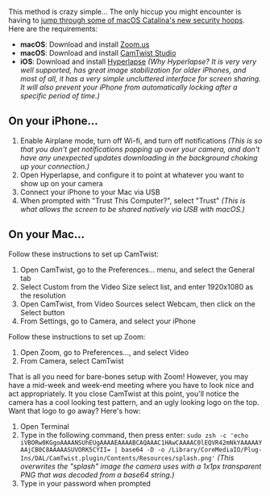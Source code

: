 This method is crazy simple... The only hiccup you might encounter is having to [jump through some of macOS Catalina's new security hoops](https://support.apple.com/en-ca/HT202491). Here are the requirements:

* **macOS**: Download and install [Zoom.us](https://zoom.us/download)
* **macOS**: Download and install [CamTwist Studio](http://camtwiststudio.com/download/)
* **iOS**: Download and install [Hyperlapse](https://apps.apple.com/us/app/hyperlapse-from-instagram/id740146917) _(Why Hyperlapse? It is very very well supported, has great image stabilization for older iPhones, and most of all, it has a very simple uncluttered interface for screen sharing. It will also prevent your iPhone from automatically locking after a specific period of time.)_

## On your iPhone...

1. Enable Airplane mode, turn off Wi-fi, and turn off notifications _(This is so that you don't get notifications popping up over your camera, and don't have any unexpected updates downloading in the background choking up your connection.)_
2. Open Hyperlapse, and configure it to point at whatever you want to show up on your camera
3. Connect your iPhone to your Mac via USB
4. When prompted with "Trust This Computer?", select "Trust" _(This is what allows the screen to be shared natively via USB with macOS.)_

## On your Mac...

Follow these instructions to set up CamTwist:

1. Open CamTwist, go to the Preferences... menu, and select the General tab
2. Select Custom from the Video Size select list, and enter 1920x1080 as the resolution
3. Open CamTwist, from Video Sources select Webcam, then click on the Select button
4. From Settings, go to Camera, and select your iPhone

Follow these instructions to set up Zoom:

1. Open Zoom, go to Preferences..., and select Video
2. From Camera, select CamTwist

That is all you need for bare-bones setup with Zoom! However, you may have a mid-week and week-end meeting where you have to look nice and act appropriately. It you close CamTwist at this point, you'll notice the camera has a cool looking test pattern, and an ugly looking logo on the top. Want that logo to go away? Here's how:

1. Open Terminal
2. Type in the following command, then press enter: `sudo zsh -c 'echo iVBORw0KGgoAAAANSUhEUgAAAAEAAAABCAQAAAC1HAwCAAAAC0lEQVR42mNkYAAAAAYAAjCB0C8AAAAASUVORK5CYII= | base64 -D -o /Library/CoreMediaIO/Plug-Ins/DAL/CamTwist.plugin/Contents/Resources/splash.png'` _(This overwrites the "splash" image the camera uses with a 1x1px transparent PNG that was decoded from a base64 string.)_
3. Type in your password when prompted
